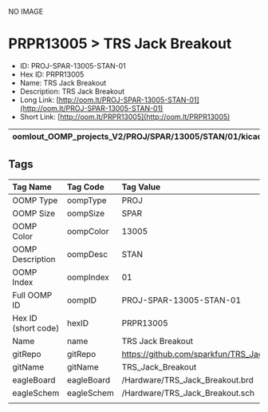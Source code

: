 


  
NO IMAGE  
# PRPR13005 > TRS Jack Breakout

- ID: PROJ-SPAR-13005-STAN-01
- Hex ID: PRPR13005
- Name: TRS Jack Breakout
- Description: TRS Jack Breakout
- Long Link: [http://oom.lt/PROJ-SPAR-13005-STAN-01](http://oom.lt/PROJ-SPAR-13005-STAN-01)
- Short Link: [http://oom.lt/PRPR13005](http://oom.lt/PRPR13005)
  

|oomlout_OOMP_projects_V2/PROJ/SPAR/13005/STAN/01/kicadPcb3dFront.png|oomlout_OOMP_projects_V2/PROJ/SPAR/13005/STAN/01/kicadPcb3dBack.png|oomlout_OOMP_projects_V2/PROJ/SPAR/13005/STAN/01/kicadPcb3d.png||
| :---: | :---: | :---: | :---: |

## Tags
  

|Tag Name|Tag Code|Tag Value|
| :--- | :--- | :--- |
|OOMP Type|oompType|PROJ|
|OOMP Size|oompSize|SPAR|
|OOMP Color|oompColor|13005|
|OOMP Description|oompDesc|STAN|
|OOMP Index|oompIndex|01|
|Full OOMP ID|oompID|PROJ-SPAR-13005-STAN-01|
|Hex ID (short code)|hexID|PRPR13005|
|Name|name|TRS Jack Breakout|
|gitRepo|gitRepo|https://github.com/sparkfun/TRS_Jack_Breakout|
|gitName|gitName|TRS_Jack_Breakout|
|eagleBoard|eagleBoard|/Hardware/TRS_Jack_Breakout.brd|
|eagleSchem|eagleSchem|/Hardware/TRS_Jack_Breakout.sch|
||||
